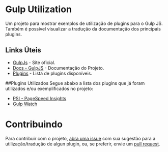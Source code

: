 # Gulp Utilization

Um projeto para mostrar exemplos de utilização de plugins para o Gulp JS. Também é possível visualizar a tradução da documentação dos principais plugins.



## Links Úteis

* [GulpJs](http://gulpjs.com/) - Site oficial.
* [Docs - GulpJS](https://github.com/gulpjs/gulp/blob/master/docs/getting-started.md) - Documentação do Projeto.
* [Plugins](http://gulpjs.com/plugins/) - Lista de plugins disponíveis.


##Plugins Utilizados
Segue abaixo a lista dos plugins que já foram utilizados e/ou exemplificados no projeto:

* [PSI - PageSpeed Insights](https://github.com/YanMagale/gulp-utilization/tree/master/psi)
* [Gulp Watch]()



# Contribuindo

Para contribuir com o projeto, [abra uma issue](https://github.com/YanMagale/gulp-utilization/issues) com sua sugestão para a utilização/tradução de algun plugin, ou, se preferir, envie um [pull request](https://github.com/YanMagale/gulp-utilization/pulls).
